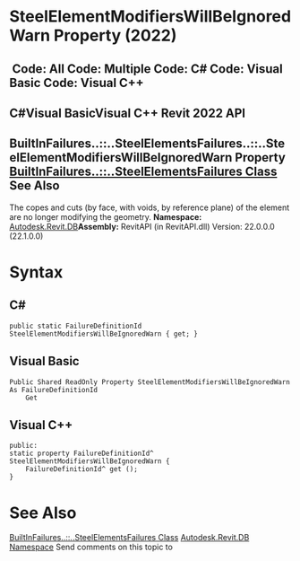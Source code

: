 # SteelElementModifiersWillBeIgnoredWarn Property (2022)

﻿
 Code: All Code: Multiple Code: C# Code: Visual Basic Code: Visual C++   
---  
C#Visual BasicVisual C++
Revit 2022 API  
---  
BuiltInFailures..::..SteelElementsFailures..::..SteelElementModifiersWillBeIgnoredWarn Property   
[BuiltInFailures..::..SteelElementsFailures Class](f85c5c93-90cd-5888-b8ac-c1ba6f7b2040.md "BuiltInFailures.SteelElementsFailures Class") See Also  
---  
The copes and cuts (by face, with voids, by reference plane) of the element are no longer modifying the geometry. 
**Namespace:** [Autodesk.Revit.DB](87546ba7-461b-c646-cbb1-2cb8f5bff8b2.md "Autodesk.Revit.DB Namespace")**Assembly:** RevitAPI (in RevitAPI.dll) Version: 22.0.0.0 (22.1.0.0)
# Syntax
C#  
---  
```text
public static FailureDefinitionId SteelElementModifiersWillBeIgnoredWarn { get; }
```
  
Visual Basic  
---  
```text
Public Shared ReadOnly Property SteelElementModifiersWillBeIgnoredWarn As FailureDefinitionId
	Get
```
  
Visual C++  
---  
```text
public:
static property FailureDefinitionId^ SteelElementModifiersWillBeIgnoredWarn {
	FailureDefinitionId^ get ();
}
```
  
# See Also
[BuiltInFailures..::..SteelElementsFailures Class](f85c5c93-90cd-5888-b8ac-c1ba6f7b2040.md "BuiltInFailures.SteelElementsFailures Class")
[Autodesk.Revit.DB Namespace](87546ba7-461b-c646-cbb1-2cb8f5bff8b2.md "Autodesk.Revit.DB Namespace")
Send comments on this topic to 